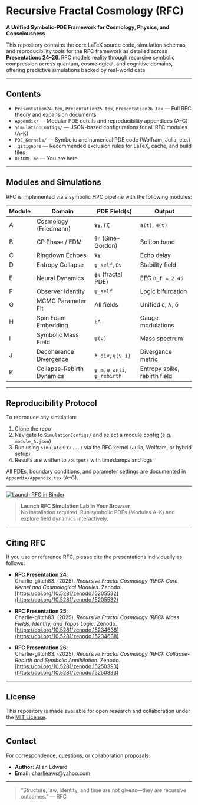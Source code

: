 # Recursive Fractal Cosmology (RFC)

**A Unified Symbolic-PDE Framework for Cosmology, Physics, and Consciousness**

This repository contains the core LaTeX source code, simulation schemas, and reproducibility tools for the RFC framework as detailed across **Presentations 24–26**. RFC models reality through recursive symbolic compression across quantum, cosmological, and cognitive domains, offering predictive simulations backed by real-world data.

---

## Contents

- `Presentation24.tex`, `Presentation25.tex`, `Presentation26.tex` — Full RFC theory and expansion documents
- `Appendix/` — Modular PDE details and reproducibility appendices (A–G)
- `SimulationConfigs/` — JSON-based configurations for all RFC modules (A–K)
- `PDE_Kernels/` — Symbolic and numerical PDE code (Wolfram, Julia, etc.)
- `.gitignore` — Recommended exclusion rules for LaTeX, cache, and build files
- `README.md` — You are here

---

## Modules and Simulations

RFC is implemented via a symbolic HPC pipeline with the following modules:

| Module | Domain                          | PDE Field(s)               | Output |
|--------|----------------------------------|-----------------------------|--------|
| A      | Cosmology (Friedmann)           | `Ψχ`, `Γζ`                  | `a(t)`, `H(t)` |
| B      | CP Phase / EDM                  | `Θη` (Sine-Gordon)          | Soliton band |
| C      | Ringdown Echoes                 | `Ψχ`                        | Echo delay |
| D      | Entropy Collapse                | `ψ_self`, `Ων`              | Stability field |
| E      | Neural Dynamics                 | `ϕτ` (fractal PDE)          | EEG `D_f ≈ 2.45` |
| F      | Observer Identity               | `ψ_self`                    | Logic bifurcation |
| G      | MCMC Parameter Fit              | All fields                  | Unified ε, λ, δ |
| H      | Spin Foam Embedding             | `ΣΛ`                        | Gauge modulations |
| I      | Symbolic Mass Field             | `ψ(ν)`                      | Mass spectrum |
| J      | Decoherence Divergence          | `λ_div`, `ψ(ν_i)`           | Divergence metric |
| K      | Collapse–Rebirth Dynamics       | `ψ_m`, `ψ_anti`, `ψ_rebirth` | Entropy spike, rebirth field |

---

## Reproducibility Protocol

To reproduce any simulation:

1. Clone the repo  
2. Navigate to `SimulationConfigs/` and select a module config (e.g. `module_A.json`)  
3. Run using `simulateRFC(...)` via the RFC kernel (Julia, Wolfram, or hybrid setup)  
4. Results are written to `/output/` with timestamps and logs  

All PDEs, boundary conditions, and parameter settings are documented in `Appendix/Appendix.tex` (A–G).

---

[![Launch RFC in Binder](https://mybinder.org/badge_logo.svg)](https://mybinder.org/v2/gh/Charlie-glitch83/RFC/HEAD?filepath=notebooks%2FRFC_Simulator.ipynb)

> **Launch RFC Simulation Lab in Your Browser**  
> No installation required. Run symbolic PDEs (Modules A–K) and explore field dynamics interactively.

---

## Citing RFC

If you use or reference RFC, please cite the presentations individually as follows:

- **RFC Presentation 24**:  
  Charlie-glitch83. (2025). *Recursive Fractal Cosmology (RFC): Core Kernel and Cosmological Modules*. Zenodo.  
  [https://doi.org/10.5281/zenodo.15205532](https://doi.org/10.5281/zenodo.15205532)

- **RFC Presentation 25**:  
  Charlie-glitch83. (2025). *Recursive Fractal Cosmology (RFC): Mass Fields, Identity, and Topos Logic*. Zenodo.  
  [https://doi.org/10.5281/zenodo.15234638](https://doi.org/10.5281/zenodo.15234638)

- **RFC Presentation 26**:  
  Charlie-glitch83. (2025). *Recursive Fractal Cosmology (RFC): Collapse-Rebirth and Symbolic Annihilation*. Zenodo.  
  [https://doi.org/10.5281/zenodo.15250393](https://doi.org/10.5281/zenodo.15250393)

---

## License

This repository is made available for open research and collaboration under the [MIT License](LICENSE).

---

## Contact

For correspondence, questions, or collaboration proposals:

- **Author:** Allan Edward  
- **Email:** charlieaws@yahoo.com

---

> “Structure, law, identity, and time are not givens—they are recursive outcomes.” — RFC
